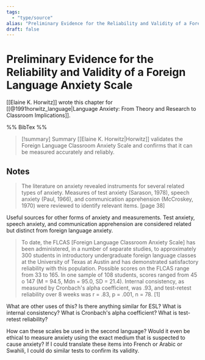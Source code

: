 ```yaml
---
tags:
  - "type/source"
alias: "Preliminary Evidence for the Reliability and Validity of a Foreign Language Anxiety Scale"
draft: false
---
```

# Preliminary Evidence for the Reliability and Validity of a Foreign Language Anxiety Scale
[[Elaine K. Horwitz]] wrote this chapter for [[@1991horwitz_language|Language Anxiety: From Theory and Research to Classroom Implications]].

%% BibTex %%

> [!summary] Summary
> [[Elaine K. Horwitz|Horwitz]] validates the Foreign Language Classroom Anxiety Scale and confirms that it can be measured accurately and reliably.

## Notes
> The literature on anxiety revealed instruments for several related types of anxiety. Measures of test anxiety (Sarason, 1978), speech anxiety (Paul, 1966), and communication apprehension (McCroskey, 1970) were reviewed to identify relevant items. [page 38]

Useful sources for other forms of anxiety and measurements. 
Test anxiety, speech anxiety, and communication apprehension are considered related but distinct from foreign language anxiety.

> To date, the FLCAS [Foreign Language Classroom Anxiety Scale] has been administered, in a number of separate studies, to approximately 300 students in introductory undergraduate foreign language classes at the University of Texas at Austin and has demonstrated satisfactory reliability with this population. Possible scores on the FLCAS range from 33 to 165. In one sample of 108 students, scores ranged from 45 o 147 (M = 94.5, Mdn = 95.0, SD = 21.4). Internal consistency, as measured by Cronbach's alpha coefficient, was .93, and test-retest reliability over 8 weeks was r = .83, p = .001, n = 78. [1]

What are other uses of this? Is there anything similar for ESL?
What is internal consistency?
What is Cronbach's alpha coefficient?
What is test-retest reliability?

How can these scales be used in the second language? Would it even be ethical to measure anxiety using the exact medium that is suspected to cause anxiety? If I could translate these items into French or Arabic or Swahili, I could do similar tests to confirm its validity.


